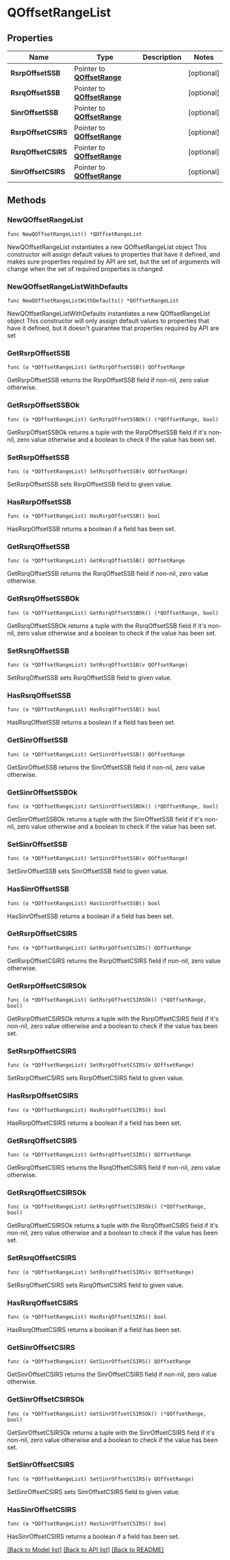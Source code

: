 # QOffsetRangeList

## Properties

Name | Type | Description | Notes
------------ | ------------- | ------------- | -------------
**RsrpOffsetSSB** | Pointer to [**QOffsetRange**](QOffsetRange.md) |  | [optional] 
**RsrqOffsetSSB** | Pointer to [**QOffsetRange**](QOffsetRange.md) |  | [optional] 
**SinrOffsetSSB** | Pointer to [**QOffsetRange**](QOffsetRange.md) |  | [optional] 
**RsrpOffsetCSIRS** | Pointer to [**QOffsetRange**](QOffsetRange.md) |  | [optional] 
**RsrqOffsetCSIRS** | Pointer to [**QOffsetRange**](QOffsetRange.md) |  | [optional] 
**SinrOffsetCSIRS** | Pointer to [**QOffsetRange**](QOffsetRange.md) |  | [optional] 

## Methods

### NewQOffsetRangeList

`func NewQOffsetRangeList() *QOffsetRangeList`

NewQOffsetRangeList instantiates a new QOffsetRangeList object
This constructor will assign default values to properties that have it defined,
and makes sure properties required by API are set, but the set of arguments
will change when the set of required properties is changed

### NewQOffsetRangeListWithDefaults

`func NewQOffsetRangeListWithDefaults() *QOffsetRangeList`

NewQOffsetRangeListWithDefaults instantiates a new QOffsetRangeList object
This constructor will only assign default values to properties that have it defined,
but it doesn't guarantee that properties required by API are set

### GetRsrpOffsetSSB

`func (o *QOffsetRangeList) GetRsrpOffsetSSB() QOffsetRange`

GetRsrpOffsetSSB returns the RsrpOffsetSSB field if non-nil, zero value otherwise.

### GetRsrpOffsetSSBOk

`func (o *QOffsetRangeList) GetRsrpOffsetSSBOk() (*QOffsetRange, bool)`

GetRsrpOffsetSSBOk returns a tuple with the RsrpOffsetSSB field if it's non-nil, zero value otherwise
and a boolean to check if the value has been set.

### SetRsrpOffsetSSB

`func (o *QOffsetRangeList) SetRsrpOffsetSSB(v QOffsetRange)`

SetRsrpOffsetSSB sets RsrpOffsetSSB field to given value.

### HasRsrpOffsetSSB

`func (o *QOffsetRangeList) HasRsrpOffsetSSB() bool`

HasRsrpOffsetSSB returns a boolean if a field has been set.

### GetRsrqOffsetSSB

`func (o *QOffsetRangeList) GetRsrqOffsetSSB() QOffsetRange`

GetRsrqOffsetSSB returns the RsrqOffsetSSB field if non-nil, zero value otherwise.

### GetRsrqOffsetSSBOk

`func (o *QOffsetRangeList) GetRsrqOffsetSSBOk() (*QOffsetRange, bool)`

GetRsrqOffsetSSBOk returns a tuple with the RsrqOffsetSSB field if it's non-nil, zero value otherwise
and a boolean to check if the value has been set.

### SetRsrqOffsetSSB

`func (o *QOffsetRangeList) SetRsrqOffsetSSB(v QOffsetRange)`

SetRsrqOffsetSSB sets RsrqOffsetSSB field to given value.

### HasRsrqOffsetSSB

`func (o *QOffsetRangeList) HasRsrqOffsetSSB() bool`

HasRsrqOffsetSSB returns a boolean if a field has been set.

### GetSinrOffsetSSB

`func (o *QOffsetRangeList) GetSinrOffsetSSB() QOffsetRange`

GetSinrOffsetSSB returns the SinrOffsetSSB field if non-nil, zero value otherwise.

### GetSinrOffsetSSBOk

`func (o *QOffsetRangeList) GetSinrOffsetSSBOk() (*QOffsetRange, bool)`

GetSinrOffsetSSBOk returns a tuple with the SinrOffsetSSB field if it's non-nil, zero value otherwise
and a boolean to check if the value has been set.

### SetSinrOffsetSSB

`func (o *QOffsetRangeList) SetSinrOffsetSSB(v QOffsetRange)`

SetSinrOffsetSSB sets SinrOffsetSSB field to given value.

### HasSinrOffsetSSB

`func (o *QOffsetRangeList) HasSinrOffsetSSB() bool`

HasSinrOffsetSSB returns a boolean if a field has been set.

### GetRsrpOffsetCSIRS

`func (o *QOffsetRangeList) GetRsrpOffsetCSIRS() QOffsetRange`

GetRsrpOffsetCSIRS returns the RsrpOffsetCSIRS field if non-nil, zero value otherwise.

### GetRsrpOffsetCSIRSOk

`func (o *QOffsetRangeList) GetRsrpOffsetCSIRSOk() (*QOffsetRange, bool)`

GetRsrpOffsetCSIRSOk returns a tuple with the RsrpOffsetCSIRS field if it's non-nil, zero value otherwise
and a boolean to check if the value has been set.

### SetRsrpOffsetCSIRS

`func (o *QOffsetRangeList) SetRsrpOffsetCSIRS(v QOffsetRange)`

SetRsrpOffsetCSIRS sets RsrpOffsetCSIRS field to given value.

### HasRsrpOffsetCSIRS

`func (o *QOffsetRangeList) HasRsrpOffsetCSIRS() bool`

HasRsrpOffsetCSIRS returns a boolean if a field has been set.

### GetRsrqOffsetCSIRS

`func (o *QOffsetRangeList) GetRsrqOffsetCSIRS() QOffsetRange`

GetRsrqOffsetCSIRS returns the RsrqOffsetCSIRS field if non-nil, zero value otherwise.

### GetRsrqOffsetCSIRSOk

`func (o *QOffsetRangeList) GetRsrqOffsetCSIRSOk() (*QOffsetRange, bool)`

GetRsrqOffsetCSIRSOk returns a tuple with the RsrqOffsetCSIRS field if it's non-nil, zero value otherwise
and a boolean to check if the value has been set.

### SetRsrqOffsetCSIRS

`func (o *QOffsetRangeList) SetRsrqOffsetCSIRS(v QOffsetRange)`

SetRsrqOffsetCSIRS sets RsrqOffsetCSIRS field to given value.

### HasRsrqOffsetCSIRS

`func (o *QOffsetRangeList) HasRsrqOffsetCSIRS() bool`

HasRsrqOffsetCSIRS returns a boolean if a field has been set.

### GetSinrOffsetCSIRS

`func (o *QOffsetRangeList) GetSinrOffsetCSIRS() QOffsetRange`

GetSinrOffsetCSIRS returns the SinrOffsetCSIRS field if non-nil, zero value otherwise.

### GetSinrOffsetCSIRSOk

`func (o *QOffsetRangeList) GetSinrOffsetCSIRSOk() (*QOffsetRange, bool)`

GetSinrOffsetCSIRSOk returns a tuple with the SinrOffsetCSIRS field if it's non-nil, zero value otherwise
and a boolean to check if the value has been set.

### SetSinrOffsetCSIRS

`func (o *QOffsetRangeList) SetSinrOffsetCSIRS(v QOffsetRange)`

SetSinrOffsetCSIRS sets SinrOffsetCSIRS field to given value.

### HasSinrOffsetCSIRS

`func (o *QOffsetRangeList) HasSinrOffsetCSIRS() bool`

HasSinrOffsetCSIRS returns a boolean if a field has been set.


[[Back to Model list]](../README.md#documentation-for-models) [[Back to API list]](../README.md#documentation-for-api-endpoints) [[Back to README]](../README.md)


